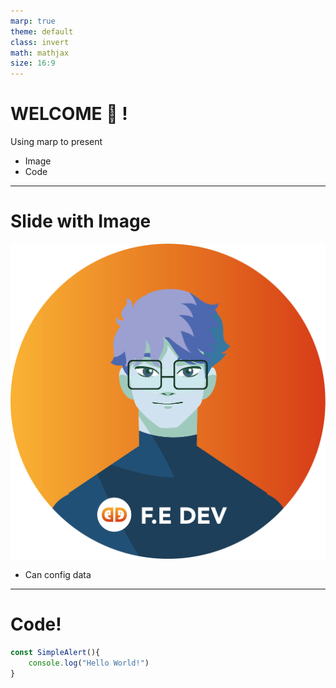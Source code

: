 ```yaml
---
marp: true
theme: default
class: invert
math: mathjax
size: 16:9
---
```


# WELCOME :rocket: !

Using marp to present

- Image
- Code

---

# Slide with Image

![bg right width:400px](Tubudd_Dev_ava.png)

- Can config data

---

# Code!

```typescript
const SimpleAlert(){
    console.log("Hello World!")
}
```
